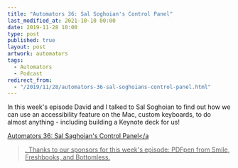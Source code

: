 ```yaml
---
title: "Automators 36: Sal Soghoian's Control Panel"
last_modified_at: 2021-10-10 00:00
date: 2019-11-28 10:00
type: post
published: true
layout: post
artwork: automators
tags:
  - Automators
  - Podcast
redirect_from:
  - "/2019/11/28/automators-36-sal-soghoians-control-panel.html"
---
```



  In this week's episode David and I talked to Sal Soghoian to find out how we
  can use an accessibility feature on the Mac, custom keyboards, to do almost
  anything - including building a Keynote deck for us!  

<!--more-->

  <a href="http://relay.fm/automators/36"
    >Automators 36: Sal Saghoian's Control Panel</a
  >. Thanks to our sponsors for this week's episode: PDFpen from Smile,
  Freshbooks, and Bottomless.  
